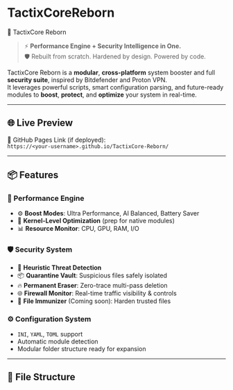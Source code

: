 # TactixCoreReborn
🧠 TactixCore Reborn

> ⚡️ **Performance Engine + Security Intelligence in One.**  
> 🛡 Rebuilt from scratch. Hardened by design. Powered by code.

TactixCore Reborn is a **modular**, **cross-platform** system booster and full **security suite**, inspired by Bitdefender and Proton VPN.  
It leverages powerful scripts, smart configuration parsing, and future-ready modules to **boost**, **protect**, and **optimize** your system in real-time.

---

## 🌐 Live Preview
🚀 GitHub Pages Link (if deployed):  
`https://<your-username>.github.io/TactixCore-Reborn/`

---

## 📦 Features

### 🔧 Performance Engine
- ⚙️ **Boost Modes**: Ultra Performance, AI Balanced, Battery Saver
- 🔁 **Kernel-Level Optimization** (prep for native modules)
- 📊 **Resource Monitor**: CPU, GPU, RAM, I/O

### 🛡 Security System
- 🧠 **Heuristic Threat Detection**
- 📦 **Quarantine Vault**: Suspicious files safely isolated
- 🔥 **Permanent Eraser**: Zero-trace multi-pass deletion
- 🌐 **Firewall Monitor**: Real-time traffic visibility & controls
- 🧬 **File Immunizer** (Coming soon): Harden trusted files

### ⚙️ Configuration System
- `INI`, `YAML`, `TOML` support
- Automatic module detection
- Modular folder structure ready for expansion

---

## 📁 File Structure

